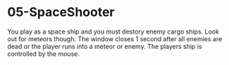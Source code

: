 # 05-SpaceShooter
You play as a space ship and you must destory enemy cargo ships.
Look out for meteors though.
The window closes 1 second after all enemies are dead or the player runs into a meteor or enemy.
The players ship is controlled by the mouse.